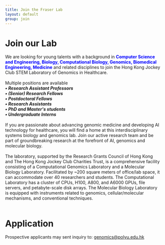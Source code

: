 ```yaml
---
title: Join the Fraser Lab
layout: default
group: join
---
```

# Join our Lab
We are looking for young talents with a background in 
<strong style="color: blue;">Computer Science and Engineering, Biology, Computational Biology, Genomics, Biomedical Engineering, Medicine</strong>
and related disciplines to join the Hong Kong Jockey Club STEM Laboratory of Genomics in Healthcare.
<br>
<br>
Multiple positions are available
<br>
<strong><em>• Research Assistant Professors</em></strong><br>
<strong><em>• (Senior) Research Fellows</em></strong><br>
<strong><em>• Postdoctoral Fellows</em></strong><br>
<strong><em>• Research Assistants</em></strong><br>
<strong><em>• PhD and Master's students</em></strong><br>
<strong><em>• Undergraduate Interns</em></strong>
<br>
<br>
If you are passionate about advancing genomic medicine and developing AI technology for healthcare, you will find a home at this interdisciplinary systems biology and genomics lab. Join our active research team and be part of groundbreaking research at the forefront of AI, genomics and molecular biology.
<br>
<br>
The laboratory, supported by the Research Grants Council of Hong Kong and The Hong Kong Jockey Club Charities Trust, is a comprehensive facility consisting of a Computational Genomics Laboratory and a Molecular Biology Laboratory. Facilitated by ~200 square meters of office/lab space, it can accommodate over 40 researchers and students. The Computational Laboratory has a cluster of CPUs, H100, A800, and A6000 GPUs, file servers, and petabyte-scale disk arrays. The Molecular Biology Laboratory is equipped with instruments related to genomics, cellular/molecular mechanisms, and conventional techniques.
<br>
<br>
# Application
Prospective applicants may sent inquiry to: genomics@polyu.edu.hk

